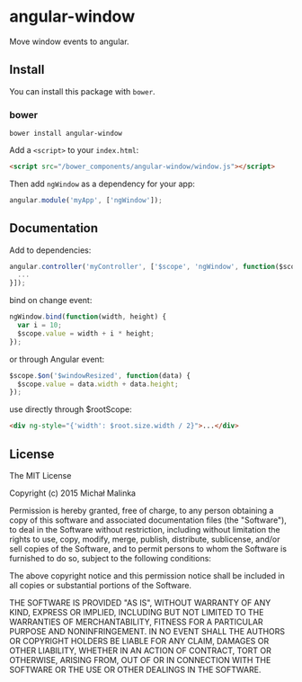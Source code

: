 # angular-window

Move window events to angular.

## Install

You can install this package with `bower`.

### bower

```shell
bower install angular-window
```

Add a `<script>` to your `index.html`:

```html
<script src="/bower_components/angular-window/window.js"></script>
```

Then add `ngWindow` as a dependency for your app:

```javascript
angular.module('myApp', ['ngWindow']);
```

## Documentation

Add to dependencies:

```javascript
angular.controller('myController', ['$scope', 'ngWindow', function($scope, ngWindow) {
  ...
}]);
```

bind on change event:

```javascript
ngWindow.bind(function(width, height) {
  var i = 10;
  $scope.value = width + i * height;
});
```

or through Angular event:

```javascript
$scope.$on('$windowResized', function(data) {
  $scope.value = data.width + data.height;
});
```

use directly through $rootScope:

```html
<div ng-style="{'width': $root.size.width / 2}">...</div>
```

## License

The MIT License

Copyright (c) 2015 Michał Malinka

Permission is hereby granted, free of charge, to any person obtaining a copy
of this software and associated documentation files (the "Software"), to deal
in the Software without restriction, including without limitation the rights
to use, copy, modify, merge, publish, distribute, sublicense, and/or sell
copies of the Software, and to permit persons to whom the Software is
furnished to do so, subject to the following conditions:

The above copyright notice and this permission notice shall be included in
all copies or substantial portions of the Software.

THE SOFTWARE IS PROVIDED "AS IS", WITHOUT WARRANTY OF ANY KIND, EXPRESS OR
IMPLIED, INCLUDING BUT NOT LIMITED TO THE WARRANTIES OF MERCHANTABILITY,
FITNESS FOR A PARTICULAR PURPOSE AND NONINFRINGEMENT. IN NO EVENT SHALL THE
AUTHORS OR COPYRIGHT HOLDERS BE LIABLE FOR ANY CLAIM, DAMAGES OR OTHER
LIABILITY, WHETHER IN AN ACTION OF CONTRACT, TORT OR OTHERWISE, ARISING FROM,
OUT OF OR IN CONNECTION WITH THE SOFTWARE OR THE USE OR OTHER DEALINGS IN
THE SOFTWARE.
